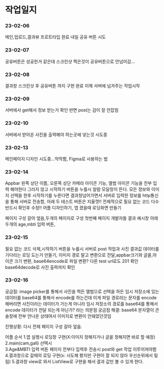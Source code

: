 # 작업일지

### 23-02-06 
메인,업로드,결과뷰 프로트타입 완료 내일 공유 버튼 시도

### 23-02-07 
공유버튼은 성공한거 같은데 스크린샷 찍은것이 공유버튼으로 안넘어감...

### 23-02-08 
결과창 스크린샷 후 공유버튼 까지 구현 완료 이제 서버에 넘겨주는 작업시작

### 23-02-09
서버에서 get해서 정보 받는거 확인 반면 post는 감이 잘 안잡힘 

### 23-02-10
서버에서 받아온 사진을 출력해야 하는곳에 넣는것 시도중

### 23-02-13
메인페이지 디자인 시도중...막막함, Figma로 사용하는 법 


### 23-02-14

Appbar 왼쪽 상단 이름, 오른쪽 상단 카메라 아이콘 기능, 앨범 아이콘 기능을 전부 입력 해야한다 그러지 않고 시작하기 버튼을 누를시 알람 모달창이 뜬다. 
모든 정보와 이미지 선택을 한후 시작하기를 누른다면 결과창넘어가면서
서버로 입력한 정보를 http통신을 통해 서버로 전송함, 아래 두 테스트 버튼은 지울껏!!
전체적으로 필요 없는 코드 다수 반드시 확인후 수정!!
어플 디자인하기, 앱 켰을때 로딩화면 만들기


페이지 구성 갈아 엎음,두개의 페이지로 구성 첫번째 페이지 개발자들 결과 예시창 아래 두개의 age,mbti 입력 버튼,

### 23-02-15 
필요 없는 코드 삭제,시작하기 버튼을 누를시 서버로 post 작업과 사진 결과값 데이터를 기다리는 로딩 도는거 만들기,
이미지 경로 말고 변환으로 전달,appbar크기와 글꼴,아이콘 크기 변환,
base64encode로 파일 변환? 다른 test url로도 201 확인
base64decode로 사진 출력까지 확인

### 23-02-16
궁금점: image picker를 통해서 사진을 찍든 앨범으로 선택을 하든 임시 저장소에 있는 데이터를 base64를 통해서 encode를 하는건데
이게 파일 경로라는 문자를 encode해버리면 사진이라는 데이터가 가는게 아니라 임시 저장소의 경로를 base64를 통해서 encode 데이터가 전달 되는게 아닌가? 라는 의문점
궁금점 해결: base64 문자열이 콘솔창에 전부 안나온 상태여서 이미지로 변환이 안돼었던것임

진행상황: 다시 전체 페이지 구성 갈아 엎음.

어플 순서
1.앱 실행시 로딩창 구현(X:이미지 정해지거나 글꼴 정해지면 바로 할 예정)
2.main(cam,gall) 선택시  
3.Age&MBTI 입력 버튼 페이지 전부다 입력후 전송시 post와 get 작업 이루어져야함
4.결과창으로 갈때의 로딩 구현(x: 시도해 봤지만 구현이 잘 되지 않아 우선순위에서 밀림)
5.결과창 view로 와서 ListView로 구현을 해서 결과 값만 볼 수 있게 한다. 